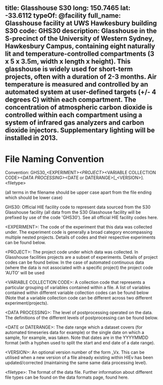 title: Glasshouse S30
long: 150.7465
lat:  -33.6112
typeOf: @facility
full_name: Glasshouse facility at UWS Hawkesbury building S30
code: GHS30
description: Glasshouse in the S-precinct of the University of Western Sydney, Hawkesbury Campus, containing eight naturally lit and temperature-controlled compartments (3 x 5 x 3.5m, width x length x height). This glasshouse is widely used for short-term projects, often with a duration of 2-3 months. Air temperature is measured and controlled by an automated system at user-defined targets (+/- 4 degrees C) within each compartment. The concentration of atmospheric carbon dioxide is controlled within each compartment using a system of infrared gas analyzers and carbon dioxide injectors. Supplementary lighting will be installed in 2013.
---

# File Naming Convention

Convention: GHS30_&lt;EXPERIMENT>_&lt;PROJECT>_&lt;VARIABLE COLLECTION CODE>_&lt;DATA PROCESSING>_&lt;DATE or DATERANGE>[_&lt;VERSION>].&lt;filetype>

(all terms in the filename should be upper case apart from the file ending which should be lower case)

GHS30: Official HIE facility code to represent data sourced from the S30 Glasshouse facility (all data from the S30 Glasshouse facility will be prefixed by use of the code 'GHS30'). See all official HIE facility codes here.

&lt;EXPERIMENT>: The code of the experiment that this data was collected under. The experiment code is generally a broad category encompassing multiple nested projects. Details of codes and their respective experiments can be found below.

&lt;PROJECT>: The project code under which data was collected. In Glasshouse facilities projects are a subset of experiments. Details of project codes can be found below. In the case of automated continuous data (where the data is not associated with a specific project) the project code 'AUTO' will be used

&lt;VARIABLE COLLECTION CODE>: A collection code that represents a particular grouping of variables contained within a file. A list of variables contained within different variable collection codes can be found below (Note that a variable collection code can be different across two different experiment/projects).

&lt;DATA PROCESSING>: The level of postprocessing operated on the data. The definitions of the different levels of postprocessing can be found below.

&lt;DATE or DATERANGE>: The date range which a dataset covers (for automated timeseries data for example) or the single date on which a sample, for example, was taken. Note that dates are in the YYYYMMDD format (with a hyphen used to split the start and end date of a date range).

&lt;VERSION>: An optional version number of the form _Vx. This can be utilised when a new version of a file already existing within HIEv has been updated/corrected (maintaining the same same data processing level).

&lt;filetype>: The format of the data file. Further information about different file types can be found on the data formats page, found here.


